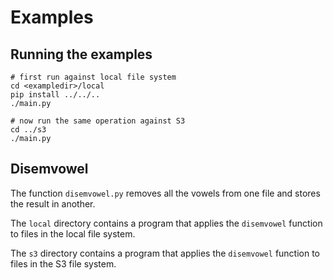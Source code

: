 # Examples

## Running the examples
```
# first run against local file system
cd <exampledir>/local
pip install ../../..
./main.py

# now run the same operation against S3
cd ../s3
./main.py
```

## Disemvowel
The function `disemvowel.py` removes all the vowels from one file and stores
the result in another.

The `local` directory contains a program that applies the `disemvowel` function
to files in the local file system.

The `s3` directory contains a program that applies the `disemvowel` function
to files in the S3 file system.

